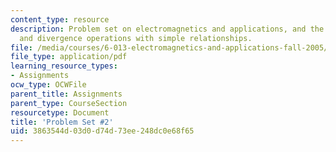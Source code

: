 ```yaml
---
content_type: resource
description: Problem set on electromagnetics and applications, and the gradient, curl,
  and divergence operations with simple relationships.
file: /media/courses/6-013-electromagnetics-and-applications-fall-2005/3863544d03d0d74d73ee248dc0e68f65_ps2.pdf
file_type: application/pdf
learning_resource_types:
- Assignments
ocw_type: OCWFile
parent_title: Assignments
parent_type: CourseSection
resourcetype: Document
title: 'Problem Set #2'
uid: 3863544d-03d0-d74d-73ee-248dc0e68f65
---
```

